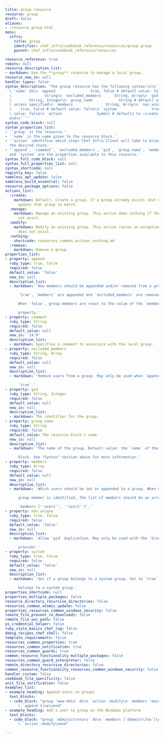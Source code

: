 ```yaml
---
title: group resource
resource: group
draft: false
aliases:
- /resource_group.html
menu:
  infra:
    title: group
    identifier: chef_infra/cookbook_reference/resources/group group
    parent: chef_infra/cookbook_reference/resources

resource_reference: true
robots: null
resource_description_list:
- markdown: Use the **group** resource to manage a local group.
resource_new_in: null
handler_types: false
syntax_description: "The group resource has the following syntax:\n\n``` ruby\ngroup\
  \ 'name' do\n  append                true, false # default value: false\n  comment\
  \               String\n  excluded_members      String, Array\n  gid           \
  \        String, Integer\n  group_name            String # default value: 'name'\
  \ unless specified\n  members               String, Array\n  non_unique        \
  \    true, false # default value: false\n  system                true, false # default\
  \ value: false\n  action                Symbol # defaults to :create if not specified\n\
  end\n```"
syntax_code_block: null
syntax_properties_list:
- '`group` is the resource.'
- '`name` is the name given to the resource block.'
- '`action` identifies which steps Chef Infra Client will take to bring the node into
  the desired state.'
- '`append`, `comment`, `excluded_members`, `gid`, `group_name`, `members`, `non_unique`,
  and `system` are the properties available to this resource.'
syntax_full_code_block: null
syntax_full_properties_list: null
syntax_shortcode: null
registry_key: false
nameless_apt_update: false
nameless_build_essential: false
resource_package_options: false
actions_list:
  :create:
    markdown: Default. Create a group. If a group already exists (but does not match),
      update that group to match.
  :manage:
    markdown: Manage an existing group. This action does nothing if the group does
      not exist.
  :modify:
    markdown: Modify an existing group. This action raises an exception if the group
      does not exist.
  :nothing:
    shortcode: resources_common_actions_nothing.md
  :remove:
    markdown: Remove a group.
properties_list:
- property: append
  ruby_type: true, false
  required: false
  default_value: 'false'
  new_in: null
  description_list:
  - markdown: 'How members should be appended and/or removed from a group. When

      `true`, `members` are appended and `excluded_members` are removed.

      When `false`, group members are reset to the value of the `members`

      property.'
- property: comment
  ruby_type: String
  required: false
  default_value: null
  new_in: '14.9'
  description_list:
  - markdown: Specifies a comment to associate with the local group.
- property: excluded_members
  ruby_type: String, Array
  required: false
  default_value: null
  new_in: null
  description_list:
  - markdown: 'Remove users from a group. May only be used when `append` is set to

      `true`.'
- property: gid
  ruby_type: String, Integer
  required: false
  default_value: null
  new_in: null
  description_list:
  - markdown: The identifier for the group.
- property: group_name
  ruby_type: String
  required: false
  default_value: The resource block's name
  new_in: null
  description_list:
  - markdown: 'The name of the group. Default value: the `name` of the resource

      block. See "Syntax" section above for more information.'
- property: members
  ruby_type: Array
  required: false
  default_value: null
  new_in: null
  description_list:
  - markdown: 'Which users should be set or appended to a group. When more than one

      group member is identified, the list of members should be an array:

      `members [''user1'', ''user2'']`.'
- property: non_unique
  ruby_type: true, false
  required: false
  default_value: 'false'
  new_in: null
  description_list:
  - markdown: 'Allow `gid` duplication. May only be used with the `Groupadd`

      provider.'
- property: system
  ruby_type: true, false
  required: false
  default_value: 'false'
  new_in: null
  description_list:
  - markdown: 'Set if a group belongs to a system group. Set to `true` if the group

      belongs to a system group.'
properties_shortcode: null
properties_multiple_packages: false
resource_directory_recursive_directories: false
resources_common_atomic_update: false
properties_resources_common_windows_security: false
remote_file_prevent_re_downloads: false
remote_file_unc_path: false
ps_credential_helper: false
ruby_style_basics_chef_log: false
debug_recipes_chef_shell: false
template_requirements: false
resources_common_properties: true
resources_common_notification: true
resources_common_guards: true
common_resource_functionality_multiple_packages: false
resources_common_guard_interpreter: false
remote_directory_recursive_directories: false
common_resource_functionality_resources_common_windows_security: false
handler_custom: false
cookbook_file_specificity: false
unit_file_verification: false
examples_list:
- example_heading: Append users to groups
  text_blocks:
  - code_block: "group 'www-data' do\n  action :modify\n  members 'maintenance'\n\
      \  append true\nend"
- example_heading: Add a user to group on the Windows platform
  text_blocks:
  - code_block: "group 'Administrators' do\n  members ['domain\\foo']\n  append true\n\
      \  action :modify\nend"

---
```

